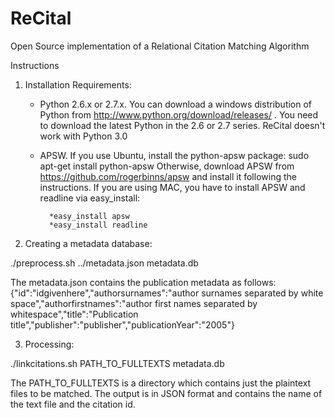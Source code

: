# ReCital
Open Source implementation of a Relational Citation Matching Algorithm

Instructions

1. Installation
   Requirements: 
   * Python 2.6.x or 2.7.x. You can download a windows distribution of Python from http://www.python.org/download/releases/ .
   You need to download the latest Python in the 2.6 or 2.7 series. ReCital doesn't work with Python 3.0
   * APSW. If you use Ubuntu, install the python-apsw package: sudo apt-get install python-apsw 
     Otherwise, download APSW from https://github.com/rogerbinns/apsw and install it following the instructions.
     If you are using MAC, you have to install APSW and readline via easy_install:

           *easy_install apsw
           *easy_install readline

2. Creating a metadata database:

./preprocess.sh ../metadata.json metadata.db

The metadata.json contains the publication metadata as follows:
{"id":"idgivenhere","authorsurnames":"author surnames separated by white space","authorfirstnames":"author first names separated by whitespace","title":"Publication title","publisher":"publisher","publicationYear":"2005"}

3. Processing:

./linkcitations.sh PATH_TO_FULLTEXTS metadata.db

The PATH_TO_FULLTEXTS is a directory which contains just the plaintext files to be matched.
The output is in JSON format and contains the name of the text file and the citation id.

